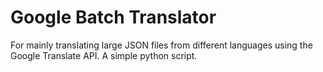 # Google Batch Translator
 For mainly translating large JSON files from different languages using the Google Translate API. A simple python script.
